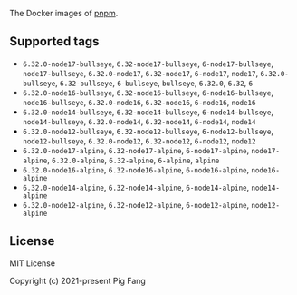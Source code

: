 The Docker images of [pnpm](https://pnpm.io).

## Supported tags

- `6.32.0-node17-bullseye`, `6.32-node17-bullseye`, `6-node17-bullseye`, `node17-bullseye`, `6.32.0-node17`, `6.32-node17`, `6-node17`, `node17`, `6.32.0-bullseye`, `6.32-bullseye`, `6-bullseye`, `bullseye`, `6.32.0`, `6.32`, `6`
- `6.32.0-node16-bullseye`, `6.32-node16-bullseye`, `6-node16-bullseye`, `node16-bullseye`, `6.32.0-node16`, `6.32-node16`, `6-node16`, `node16`
- `6.32.0-node14-bullseye`, `6.32-node14-bullseye`, `6-node14-bullseye`, `node14-bullseye`, `6.32.0-node14`, `6.32-node14`, `6-node14`, `node14`
- `6.32.0-node12-bullseye`, `6.32-node12-bullseye`, `6-node12-bullseye`, `node12-bullseye`, `6.32.0-node12`, `6.32-node12`, `6-node12`, `node12`
- `6.32.0-node17-alpine`, `6.32-node17-alpine`, `6-node17-alpine`, `node17-alpine`, `6.32.0-alpine`, `6.32-alpine`, `6-alpine`, `alpine`
- `6.32.0-node16-alpine`, `6.32-node16-alpine`, `6-node16-alpine`, `node16-alpine`
- `6.32.0-node14-alpine`, `6.32-node14-alpine`, `6-node14-alpine`, `node14-alpine`
- `6.32.0-node12-alpine`, `6.32-node12-alpine`, `6-node12-alpine`, `node12-alpine`

## License

MIT License

Copyright (c) 2021-present Pig Fang
